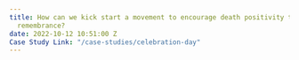 ```yaml
---
title: How can we kick start a movement to encourage death positivity through celebratory
  remembrance?
date: 2022-10-12 10:51:00 Z
Case Study Link: "/case-studies/celebration-day"
---
```


